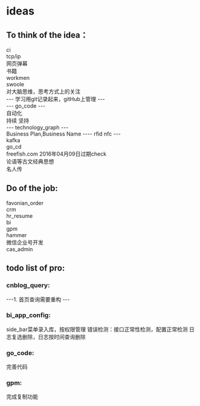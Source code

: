 # ideas  
## To think of the idea： 
ci   
tcp/ip   
网页弹幕  
书籍  
workmen   
swoole  
对大脑思维，思考方式上的关注  
--- 学习用git记录起来，gitHub上管理 ---  
--- go_code ---   
自动化     
持续 坚持   
--- technology_graph ---  
Business Plan,Business Name 
---- rfid nfc ---  
kafka  
go_cd  
freefish.com 2016年04月09日过期check   
论语等古文经典思想    
名人传  

## Do of the job: 
favonian_order  
crm  
hr_resume  
bi  
gpm  
hammer  
微信企业号开发  
cas_admin 

## todo list of pro:

### cnblog_query: 
---1. 首页查询需要重构 ---  

### bi_app_config:
side_bar菜单录入库，按权限管理
错误检测：接口正常性检测，配置正常检测
日志复选删除，日志按时间查询删除


### go_code:
完善代码

### gpm:
完成复制功能